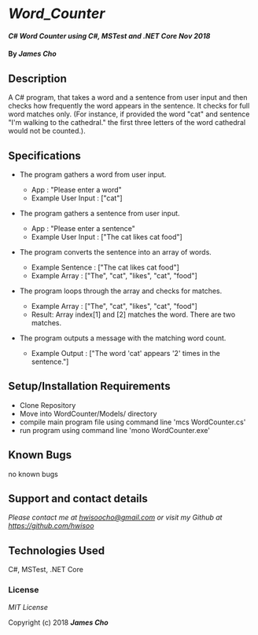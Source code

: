 # _Word_Counter_

#### _C# Word Counter using C#, MSTest and .NET Core Nov 2018_

#### By _**James Cho**_

## Description

A C# program, that takes a word and a sentence from user input and then checks how frequently the word appears in the sentence. It checks for full word matches only. (For instance, if provided the word "cat" and sentence "I'm walking to the cathedral." the first three letters of the word cathedral would not be counted.).

## Specifications
  * The program gathers a word from user input.
    - App : "Please enter a word"
    - Example User Input : ["cat"]
   
  * The program gathers a sentence from user input.
    - App : "Please enter a sentence"
    - Example User Input : ["The cat likes cat food"]

  * The program converts the sentence into an array of words.
    - Example Sentence : ["The cat likes cat food"]
    - Example Array : ["The", "cat", "likes", "cat", "food"]
  
  * The program loops through the array and checks for matches.
    - Example Array : ["The", "cat", "likes", "cat", "food"]
    - Result: Array index[1] and [2] matches the word. There are two matches.

  * The program outputs a message with the matching word count.
    - Example Output : ["The word 'cat' appears '2' times in the sentence."]


## Setup/Installation Requirements

* Clone Repository
* Move into WordCounter/Models/ directory
* compile main program file using command line 'mcs WordCounter.cs'
* run program using command line 'mono WordCounter.exe'


## Known Bugs

no known bugs

## Support and contact details

_Please contact me at hwisoocho@gmail.com or visit my Github at https://github.com/hwisoo_

## Technologies Used

C#, MSTest, .NET Core

### License

*MIT License*

Copyright (c) 2018 **_James Cho_**
